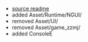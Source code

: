- [source readme](https://github.com/yongkangchen/poker-client)
- added Asset/Runtime/NGUI/
- removed Asset/UI/
- removed Asset/game_zzmj/
- added ConsoleE
